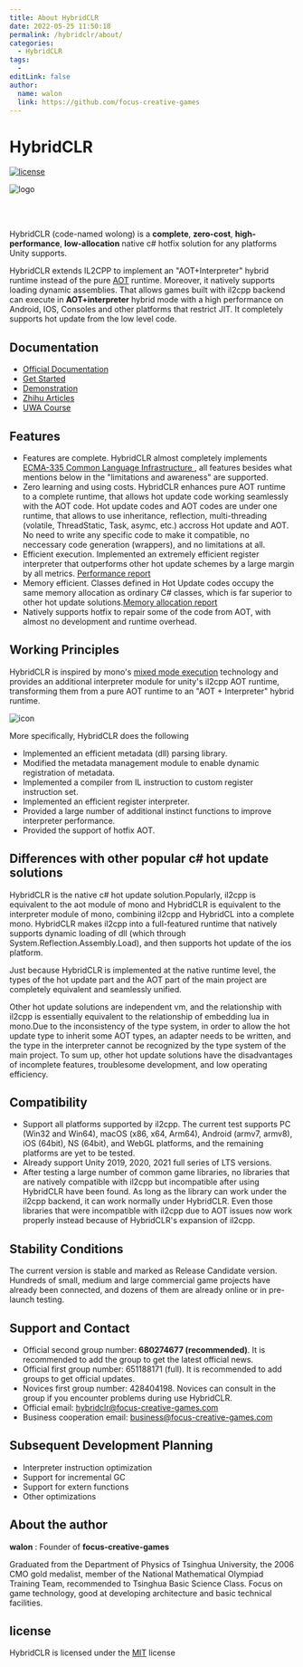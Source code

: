 ```yaml
---
title: About HybridCLR
date: 2022-05-25 11:50:18
permalink: /hybridclr/about/
categories:
  - HybridCLR
tags:
  - 
editLink: false
author: 
  name: walon
  link: https://github.com/focus-creative-games
---
```


# HybridCLR

[![license](http://img.shields.io/badge/license-MIT-blue.svg)](https://github.com/focus-creative-games/hybridclr/blob/main/LICENSE)

![logo](https://github.com/focus-creative-games/hybridclr/raw/main/docs/images/logo.jpg)

<br/>
<br/>

HybridCLR (code-named wolong) is a **complete**, **zero-cost**, **high-performance**, **low-allocation** native c# hotfix solution for any platforms Unity supports.

HybridCLR extends IL2CPP to implement an "AOT+Interpreter" hybrid runtime instead of the pure [AOT](https://en.wikipedia.org/wiki/Ahead-of-time_compilation) runtime. Moreover, it natively supports loading dynamic assemblies. That allows games built with il2cpp backend can execute in **AOT+interpreter** hybrid mode with a high performance on Android, IOS, Consoles and other platforms that restrict JIT. It completely supports hot update from the low level code.

## Documentation

- [Official Documentation](/en/hybridclr/about/)
- [Get Started](/en/hybridclr/start_up/)
- [Demonstration](https://github.com/focus-creative-games/hybridclr_trial)
- [Zhihu Articles](https://www.zhihu.com/column/c_1489549396035870720)
- [UWA Course](https://edu.uwa4d.com/course-intro/0/432)

## Features

- Features are complete. HybridCLR almost completely implements [ECMA-335 Common Language Infrastructure ](https://www.ecma-international.org/publications-and-standards/standards/ecma-335/), all features besides what mentions below in the "limitations and awareness" are supported.
- Zero learning and using costs. HybridCLR enhances pure AOT runtime to a complete runtime, that allows hot update code working seamlessly with the AOT code. Hot update codes and AOT codes are under one runtime, that allows to use inheritance, reflection, multi-threading (volatile, ThreadStatic, Task, asymc, etc.) accross Hot update and AOT. No need to write any specific code to make it compatible, no neccessary code generation (wrappers), and no limitations at all.
- Efficient execution. Implemented an extremely efficient register interpreter that outperforms other hot update schemes by a large margin by all metrics. [Performance report](/en/hybridclr/performance)
- Memory efficient. Classes defined in Hot Update codes occupy the same memory allocation as ordinary C# classes, which is far superior to other hot update solutions.[Memory allocation report](/en/hybridclr/memory)
- Natively supports hotfix to repair some of the code from AOT, with almost no development and runtime overhead.

## Working Principles

HybridCLR is inspired by mono's [mixed mode execution](https://www.mono-project.com/news/2017/11/13/mono-interpreter/) technology and provides an additional interpreter module for unity's il2cpp AOT runtime, transforming them from a pure AOT runtime to an "AOT + Interpreter" hybrid runtime.

![icon](https://github.com/focus-creative-games/hybridclr/raw/main/docs/images/architecture.png)

More specifically, HybridCLR does the following

- Implemented an efficient metadata (dll) parsing library.
- Modified the metadata management module to enable dynamic registration of metadata.
- Implemented a compiler from IL instruction to custom register instruction set.
- Implemented an efficient register interpreter.
- Provided a large number of additional instinct functions to improve interpreter performance.
- Provided the support of hotfix AOT.

## Differences with other popular c# hot update solutions

HybridCLR is the native c# hot update solution.Popularly, il2cpp is equivalent to the aot module of mono and HybridCLR is equivalent to the interpreter module of mono, combining il2cpp and HybridCL into a complete mono. HybridCLR makes il2cpp into a full-featured runtime that natively supports dynamic loading of dll (which through System.Reflection.Assembly.Load), and then supports hot update of the ios platform.

Just because HybridCLR is implemented at the native runtime level, the types of the hot update part and the AOT part of the main project are completely equivalent and seamlessly unified.

Other hot update solutions are independent vm, and the relationship with il2cpp is essentially equivalent to the relationship of embedding lua in mono.Due to the inconsistency of the type system, in order to allow the hot update type to inherit some AOT types, an adapter needs to be written, and the type in the interpreter cannot be recognized by the type system of the main project. To sum up, other hot update solutions have the disadvantages of incomplete features, troublesome development, and low operating efficiency.

## Compatibility

- Support all platforms supported by il2cpp. The current test supports PC (Win32 and Win64), macOS (x86, x64, Arm64), Android (armv7, armv8), iOS (64bit), NS (64bit), and WebGL platforms, and the remaining platforms are yet to be tested.
- Already support Unity 2019, 2020, 2021 full series of LTS versions.
- After testing a large number of common game libraries, no libraries that are natively compatible with il2cpp but incompatible after using HybridCLR have been found. As long as the library can work under the il2cpp backend, it can work normally under HybridCLR. Even those libraries that were incompatible with il2cpp due to AOT issues now work properly instead because of HybridCLR's expansion of il2cpp.

## Stability Conditions

The current version is stable and marked as Release Candidate version. Hundreds of small, medium and large commercial game projects have already been connected, and dozens of them are already online or in pre-launch testing.

## Support and Contact

- Official second group number: **680274677 (recommended)**. It is recommended to add the group to get the latest official news.
- Official first group number: 651188171 (full). It is recommended to add groups to get official updates.
- Novices first group number: 428404198. Novices can consult in the group if you encounter problems during use HybridCLR.
- Official email: hybridclr@focus-creative-games.com
- Business cooperation email: business@focus-creative-games.com

## Subsequent Development Planning

- Interpreter instruction optimization
- Support for incremental GC
- Support for extern functions
- Other optimizations

## About the author

**walon** : Founder of **focus-creative-games**

Graduated from the Department of Physics of Tsinghua University, the 2006 CMO gold medalist, member of the National Mathematical Olympiad Training Team, recommended to Tsinghua Basic Science Class. Focus on game technology, good at developing architecture and basic technical facilities.

## license

HybridCLR is licensed under the [MIT](https://github.com/focus-creative-games/hybridclr/blob/main/LICENSE) license
